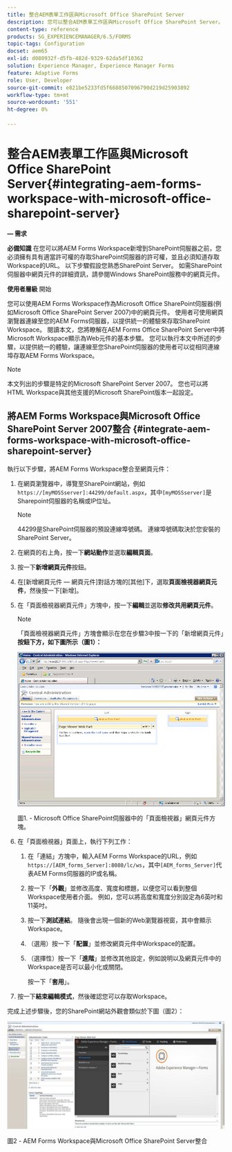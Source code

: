 ```yaml
---
title: 整合AEM表單工作區與Microsoft Office SharePoint Server
description: 您可以整合AEM表單工作區與Microsoft Office SharePoint Server。
content-type: reference
products: SG_EXPERIENCEMANAGER/6.5/FORMS
topic-tags: Configuration
docset: aem65
exl-id: d080932f-d5fb-482d-9329-62da5df10362
solution: Experience Manager, Experience Manager Forms
feature: Adaptive Forms
role: User, Developer
source-git-commit: e821be5233fd5f6688507096790d219d25903892
workflow-type: tm+mt
source-wordcount: '551'
ht-degree: 0%

---
```


# 整合AEM表單工作區與Microsoft Office SharePoint Server{#integrating-aem-forms-workspace-with-microsoft-office-sharepoint-server}

**— 需求**

**必備知識**
在您可以將AEM Forms Workspace新增到SharePoint伺服器之前，您必須擁有具有適當許可權的存取SharePoint伺服器的許可權，並且必須知道存取Workspace的URL。 以下步驟假設您熟悉SharePoint Server。 如需SharePoint伺服器中網頁元件的詳細資訊，請參閱Windows SharePoint服務中的網頁元件。

**使用者層級**
開始

您可以使用AEM Forms Workspace作為Microsoft Office SharePoint伺服器(例如Microsoft Office SharePoint Server 2007)中的網頁元件。 使用者可使用網頁瀏覽器連線至您的AEM Forms伺服器，以提供統一的體驗來存取SharePoint Workspace。 閱讀本文，您將瞭解在AEM Forms Office SharePoint Server中將Microsoft Workspace顯示為Web元件的基本步驟。 您可以執行本文中所述的步驟，以提供統一的體驗，讓連線至您SharePoint伺服器的使用者可以從相同連線埠存取AEM Forms Workspace。

>[!NOTE]
>
>本文列出的步驟是特定的Microsoft SharePoint Server 2007。 您也可以將HTML Workspace與其他支援的Microsoft SharePoint版本一起設定。

## 將AEM Forms Workspace與Microsoft Office SharePoint Server 2007整合 {#integrate-aem-forms-workspace-with-microsoft-office-sharepoint-server}

執行以下步驟，將AEM Forms Workspace整合至網頁元件：

1. 在網頁瀏覽器中，導覽至SharePoint網站，例如`https://[myMOSSserver]:44299/default.aspx`，其中`[myMOSSserver]`是Sharepoint伺服器的名稱或IP位址。

   >[!NOTE]
   >
   >44299是SharePoint伺服器的預設連線埠號碼。 連線埠號碼取決於您安裝的SharePoint Server。

1. 在網頁的右上角，按一下&#x200B;**網站動作**&#x200B;並選取&#x200B;**編輯頁面**。
1. 按一下&#x200B;**新增網頁元件**&#x200B;按鈕。
1. 在[新增網頁元件 — 網頁元件]對話方塊的[其他]下，選取&#x200B;**頁面檢視器網頁元件**，然後按一下[新增]。**&#x200B;**
1. 在「頁面檢視器網頁元件」方塊中，按一下&#x200B;**編輯**&#x200B;並選取&#x200B;**修改共用網頁元件**。

   >[!NOTE]
   >
   >「頁面檢視器網頁元件」方塊會顯示在您在步驟3中按一下的「新增網頁元件」**按鈕下方，如下圖所示（圖1）：**

   ![Microsoft Office SharePoint Server中的Page Viewer Web元件方塊。](assets/page-viewer-web-part-box-in-microsoft-office-sharepoint-server.png)

   圖1. - Microsoft Office SharePoint伺服器中的「頁面檢視器」網頁元件方塊。

1. 在「頁面檢視器」頁面上，執行下列工作：

   1. 在「連結」方塊中，輸入AEM Forms Workspace的URL，例如`https://[AEM_forms_Server]:8080/lc/ws`，其中`[AEM_forms_Server]`代表AEM Forms伺服器的IP或名稱。
   1. 按一下「**外觀**」並修改高度、寬度和標題，以便您可以看到整個Workspace使用者介面。 例如，您可以將高度和寬度分別設定為6英吋和11英吋。
   1. 按一下&#x200B;**測試連結**。 隨後會出現一個新的Web瀏覽器視窗，其中會顯示Workspace。
   1. （選用）按一下「**配置**」並修改網頁元件中Workspace的配置。
   1. （選擇性）按一下「**進階**」並修改其他設定，例如說明以及網頁元件中的Workspace是否可以最小化或關閉。

      按一下「**套用**」。

1. 按一下&#x200B;**結束編輯模式**，然後確認您可以存取Workspace。

完成上述步驟後，您的SharePoint網站外觀會類似於下圖（圖2）：

![AEM Forms Workspace與Microsoft Office SharePoint Server整合](assets/aem-forms-workspace.jpg)

圖2 - AEM Forms Workspace與Microsoft Office SharePoint Server整合

